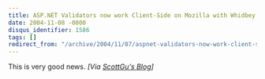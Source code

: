 ```yaml
---
title: ASP.NET Validators now work Client-Side on Mozilla with Whidbey Beta2
date: 2004-11-08 -0800
disqus_identifier: 1586
tags: []
redirect_from: "/archive/2004/11/07/aspnet-validators-now-work-client-side-on-mozilla-with-whidbey-beta2.aspx/"
---
```


This is very good news. *[Via [ScottGu's
Blog](http://weblogs.asp.net/scottgu/archive/2004/11/09/254583.aspx)]*


